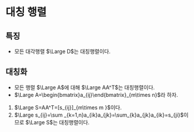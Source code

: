 # 대칭 행렬
## 특징
* 모든 대각행렬 $\Large D$는 대칭행렬이다.
## 대칭화
* 모든 행렬 $\Large A$에 대해 $\Large AA^T$는 대칭행렬이다.
* $\Large A=\begin{bmatrix}a_{ij}\end{bmatrix}_{m\times n}$라 하자.
1) $\Large S=AA^T=[s_{ij}]_{m\times m }$이다.
2) $\Large s_{ij}=\sum _{k=1,n}a_{ik}a_{jk}=\sum_{k}a_{jk}a_{ik}=s_{ji}$이므로 $\Large S$는 대칭행렬이다.